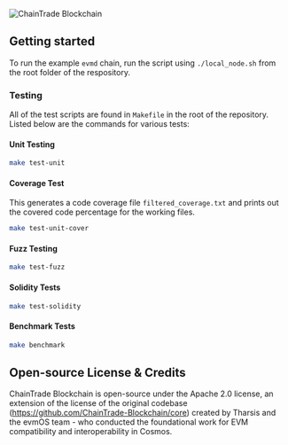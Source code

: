 <img
src="repo_header.png"
alt="ChainTrade Blockchain"
/>


## Getting started

To run the example `evmd` chain, run the script using `./local_node.sh`
from the root folder of the respository.

### Testing

All of the test scripts are found in `Makefile` in the root of the repository.
Listed below are the commands for various tests:

#### Unit Testing

```bash
make test-unit
```

#### Coverage Test

This generates a code coverage file `filtered_coverage.txt` and prints out the
covered code percentage for the working files.

```bash
make test-unit-cover
```

#### Fuzz Testing

```bash
make test-fuzz
```

#### Solidity Tests

```bash
make test-solidity
```

#### Benchmark Tests

```bash
make benchmark
```

## Open-source License & Credits

ChainTrade Blockchain is open-source under the Apache 2.0 license, an extension of the license of the original codebase (https://github.com/ChainTrade-Blockchain/core)
created by Tharsis and the evmOS team - who conducted the foundational work for EVM compatibility and
interoperability in Cosmos.
